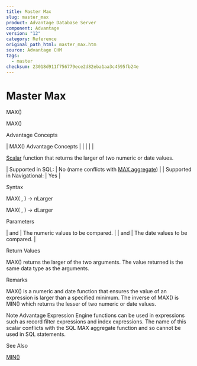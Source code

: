 ```yaml
---
title: Master Max
slug: master_max
product: Advantage Database Server
component: Advantage
version: "12"
category: Reference
original_path_html: master_max.htm
source: Advantage CHM
tags:
  - master
checksum: 23018d911f756779ece2d82eba1aa3c4595fb24e
---
```


# Master Max

MAX()

MAX()

Advantage Concepts

| MAX()  Advantage Concepts |  |  |  |  |

[Scalar](master_supported_scalar_functions.md) function that returns the larger of two numeric or date values.

| Supported in SQL: | No (name conflicts with [MAX aggregate](master_supported_aggregate_column_functions.md)) |
| Supported in Navigational: | Yes |

Syntax

MAX( <nExp1>, <nExp2> ) -> nLarger

MAX( <dExp1>, <dExp2> ) -> dLarger

Parameters

| <nExp1> and <nExp2> | The numeric values to be compared. |
| <dExp1> and <dExp2> | The date values to be compared. |

Return Values

MAX() returns the larger of the two arguments. The value returned is the same data type as the arguments.

Remarks

MAX() is a numeric and date function that ensures the value of an expression is larger than a specified minimum. The inverse of MAX() is MIN() which returns the lesser of two numeric or date values.

Note Advantage Expression Engine functions can be used in expressions such as record filter expressions and index expressions. The name of this scalar conflicts with the SQL MAX aggregate function and so cannot be used in SQL statements.

See Also

[MIN()](master_min.md)
